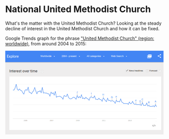 # National United Methodist Church

What's the matter with the United Methodist Church? Looking at the steady decline of interest in the United Methodist Church and how it can be fixed.

Google Trends graph for the phrase ["United Methodist Church" (region: worldwide)](http://www.google.com/trends/explore#q=united%20methodist%20church), from around 2004 to 2015: 

![](google-maps-and-trends/google-trends-united-methodist-church-worldwide.png)



